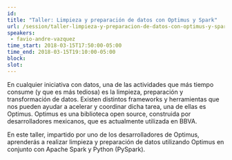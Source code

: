 ```yaml
---
id: 
title: "Taller: Limpieza y preparación de datos con Optimus y Spark"
url: /session/taller-limpieza-y-preparacion-de-datos-con-optimus-y-spark/
speakers:
 - favio-andre-vazquez
time_start: 2018-03-15T17:50:00-05:00
time_end: 2018-03-15T19:10:00-05:00
block: 
slot: 
---
```


En cualquier iniciativa con datos, una de las actividades que más tiempo consume (y que es más tediosa) es la limpieza, preparación y transformación de datos. Existen distintos frameworks y herramientas que nos pueden ayudar a acelerar y coordinar dicha tarea, una de ellas es Optimus. Optimus es una biblioteca open source, construida por desarrolladores mexicanos, que es actualmente utilizada en BBVA.

En este taller, impartido por uno de los desarrolladores de Optimus, aprenderás a realizar limpieza y preparación de datos utilizando Optimus en conjunto con Apache Spark y Python (PySpark).